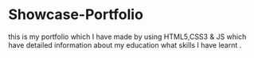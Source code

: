 # Showcase-Portfolio
this is my portfolio which I have made by using HTML5,CSS3 &amp; JS which have detailed information about my education what skills I have learnt .
